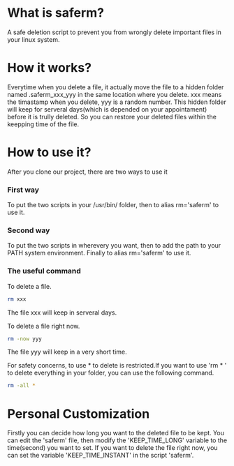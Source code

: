 # What is saferm?
A safe deletion script to prevent you from wrongly delete important files in your linux system.
# How it works?
Everytime when you delete a file, it actually move the file to a hidden folder named .saferm_xxx_yyy in the same location where you delete. xxx means the timastamp when you delete, yyy is a random number. This hidden folder will keep for serveral days(which is depended on your appointament) before it is trully deleted. So you can restore your deleted files within the keepping time of the file.
# How to use it?
After you clone our project, there are two ways to use it
### First way
To put the two scripts in your /usr/bin/ folder, then to alias rm='saferm' to use it.
### Second way
To put the two scripts in wherevery you want, then to add the path to your PATH system environment. Finally to alias rm='saferm' to use it.
### The useful command
To delete a file.
```bash
rm xxx
```
The file xxx will keep in serveral days.

To delete a file right now.
```bash
rm -now yyy
```
The file yyy will keep in a very short time.

For safety concerns, to use * to delete is restricted.If you want to use 'rm * ' to delete everything in your folder, you can use the following command.
```bash
rm -all *
```

# Personal Customization
Firstly you can decide how long you want to the deleted file to be kept. You can edit the 'saferm' file, then modify the 'KEEP_TIME_LONG' variable to the time(second) you want to set.
If you want to delete the file right now, you can set the variable 'KEEP_TIME_INSTANT' in the script 'saferm'.





















